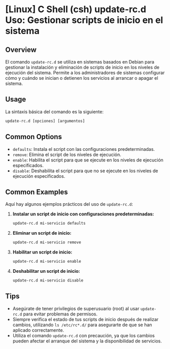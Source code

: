# [Linux] C Shell (csh) update-rc.d Uso: Gestionar scripts de inicio en el sistema

## Overview
El comando `update-rc.d` se utiliza en sistemas basados en Debian para gestionar la instalación y eliminación de scripts de inicio en los niveles de ejecución del sistema. Permite a los administradores de sistemas configurar cómo y cuándo se inician o detienen los servicios al arrancar o apagar el sistema.

## Usage
La sintaxis básica del comando es la siguiente:

```csh
update-rc.d [opciones] [argumentos]
```

## Common Options
- `defaults`: Instala el script con las configuraciones predeterminadas.
- `remove`: Elimina el script de los niveles de ejecución.
- `enable`: Habilita el script para que se ejecute en los niveles de ejecución especificados.
- `disable`: Deshabilita el script para que no se ejecute en los niveles de ejecución especificados.

## Common Examples
Aquí hay algunos ejemplos prácticos del uso de `update-rc.d`:

1. **Instalar un script de inicio con configuraciones predeterminadas:**
   ```csh
   update-rc.d mi-servicio defaults
   ```

2. **Eliminar un script de inicio:**
   ```csh
   update-rc.d mi-servicio remove
   ```

3. **Habilitar un script de inicio:**
   ```csh
   update-rc.d mi-servicio enable
   ```

4. **Deshabilitar un script de inicio:**
   ```csh
   update-rc.d mi-servicio disable
   ```

## Tips
- Asegúrate de tener privilegios de superusuario (root) al usar `update-rc.d` para evitar problemas de permisos.
- Siempre verifica el estado de tus scripts de inicio después de realizar cambios, utilizando `ls /etc/rc*.d/` para asegurarte de que se han aplicado correctamente.
- Utiliza el comando `update-rc.d` con precaución, ya que los cambios pueden afectar el arranque del sistema y la disponibilidad de servicios.